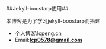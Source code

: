 ##Jekyll-boostarp使用##

本博客是为了学习jekyll-boostarp而搭建

* 个人博客:[lcpeng.cn](http://lcpeng.cn)  
* Email:**lcp0578@gmail.com**
